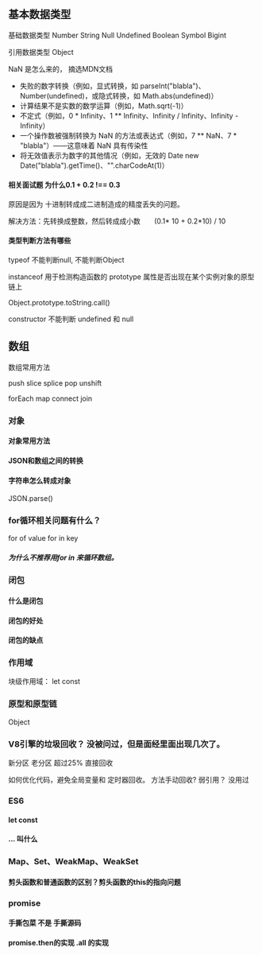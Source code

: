 # 

## 基本数据类型

基础数据类型 Number String Null Undefined  Boolean Symbol Bigint 

引用数据类型 Object 

NaN 是怎么来的， 摘选MDN文档
- 失败的数字转换（例如，显式转换，如 parseInt("blabla")、Number(undefined)，或隐式转换，如 Math.abs(undefined)）
- 计算结果不是实数的数学运算（例如，Math.sqrt(-1)）
- 不定式（例如，0 * Infinity、1 ** Infinity、Infinity / Infinity、Infinity - Infinity）
- 一个操作数被强制转换为 NaN 的方法或表达式（例如，7 ** NaN、7 * "blabla"）——这意味着 NaN 具有传染性
- 将无效值表示为数字的其他情况（例如，无效的 Date new Date("blabla").getTime()、"".charCodeAt(1)）


#### 相关面试题 为什么0.1 + 0.2 !== 0.3 
原因是因为 十进制转成成二进制造成的精度丢失的问题。

解决方法：先转换成整数，然后转成成小数　　(0.1* 10 + 0.2*10) / 10 

#### 类型判断方法有哪些

typeof 不能判断null, 不能判断Object

instanceof 用于检测构造函数的 prototype 属性是否出现在某个实例对象的原型链上

Object.prototype.toString.call()

constructor 不能判断 undefined 和 null 

## 数组

数组常用方法

push
slice
splice
pop
unshift

forEach
map
connect
join


### 对象

#### 对象常用方法



#### JSON和数组之间的转换


#### 字符串怎么转成对象
JSON.parse()

### for循环相关问题有什么？

for of value  for in  key
##### 为什么不推荐用for in 来循环数组。


### 闭包

#### 什么是闭包

#### 闭包的好处

#### 闭包的缺点

### 作用域

块级作用域： let const 

### 原型和原型链

Object

### V8引擎的垃圾回收？  没被问过，但是面经里面出现几次了。

新分区 
老分区  超过25% 直接回收

如何优化代码，避免全局变量和 定时器回收。 方法手动回收?
弱引用？ 没用过

### ES6

#### let const

#### ... 叫什么

### Map、Set、WeakMap、WeakSet

#### 剪头函数和普通函数的区别？剪头函数的this的指向问题

### promise

#### 手撕包菜 不是 手撕源码

#### promise.then的实现 .all 的实现

#### 











